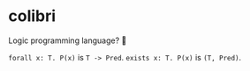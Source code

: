 # colibri

Logic programming language? :thinking:

`forall x: T. P(x)` is `T -> Pred`.
`exists x: T. P(x)` is `(T, Pred)`.
